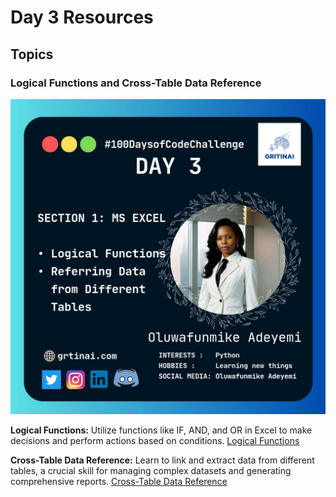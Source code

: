 # Day 3 Resources

## Topics

### Logical Functions and Cross-Table Data Reference

![100 days of code Day 1](https://github.com/GritinAI/100daysofcode2.0/blob/main/Images/Day3.jpg)

**Logical Functions:** Utilize functions like IF, AND, and OR in Excel to make decisions and perform actions based on conditions.
[Logical Functions](https://www.youtube.com/watch?v=LvQiGEfjRWo)

**Cross-Table Data Reference:** Learn to link and extract data from different tables, a crucial skill for managing complex datasets and generating comprehensive reports.
[Cross-Table Data Reference](https://www.youtube.com/watch?v=E7gQ-PgYkMc) 
